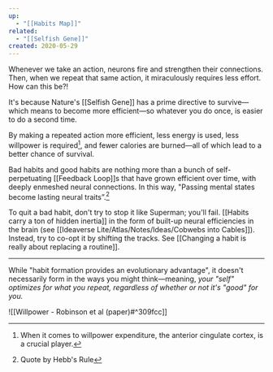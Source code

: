 ```yaml
---
up:
  - "[[Habits Map]]"
related:
  - "[[Selfish Gene]]"
created: 2020-05-29
---
```


Whenever we take an action, neurons fire and strengthen their connections. Then, when we repeat that same action, it  miraculously requires less effort. How can this be?!

It's because Nature's [[Selfish Gene]] has a prime directive to survive—which means to become more efficient—so whatever you do once, is easier to do a second time.

By making a repeated action more efficient, less energy is used, less willpower is required[^1], and fewer calories are burned—all of which lead to a better chance of survival. 

Bad habits and good habits are nothing more than a bunch of self-perpetuating [[Feedback Loop]]s that have grown efficient over time, with deeply enmeshed neural connections. In this way, "Passing mental states become lasting neural traits”.[^2]

To quit a bad habit, don't try to stop it like Superman; you'll fail. [[Habits carry a ton of hidden inertia]] in the form of built-up neural efficiencies in the brain (see [[Ideaverse Lite/Atlas/Notes/Ideas/Cobwebs into Cables]]). Instead, try to co-opt it by shifting the tracks. See [[Changing a habit is really about replacing a routine]].

---
While "habit formation provides an evolutionary advantage", it doesn't necessarily form in the ways you might think—meaning, *your "self" optimizes for what you repeat, regardless of whether or not it's "good" for you.*

![[Willpower - Robinson et al (paper)#^309fcc]]

[^1]: When it comes to willpower expenditure, the anterior cingulate cortex, is a crucial player.
[^2]: Quote by Hebb's Rule


